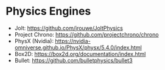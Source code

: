 # Physics Engines

- Jolt: https://github.com/jrouwe/JoltPhysics
- Project Chrono: https://github.com/projectchrono/chrono
- PhysX (Nvidia): https://nvidia-omniverse.github.io/PhysX/physx/5.4.0/index.html
- Box2D: https://box2d.org/documentation/index.html
- Bullet: https://github.com/bulletphysics/bullet3
